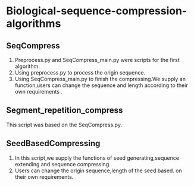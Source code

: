 # Biological-sequence-compression-algorithms 
## SeqCompress
1. Preprocess.py and SeqCompress_main.py were scripts for the first algorithm.
2. Using preprocess.py to process the origin sequence.
3. Using SeqCompress_main.py to finish the compressing.We supply an function,users can change the sequence and length according to their own requirements .
## Segment_repetition_compress
This script was based on the SeqCompress.py.
## SeedBasedCompressing
1. In this script,we supply the functions of seed generating,sequence extending and sequence compressing.
2. Users can change the origin sequence,length of the seed based. on their own requirements.
